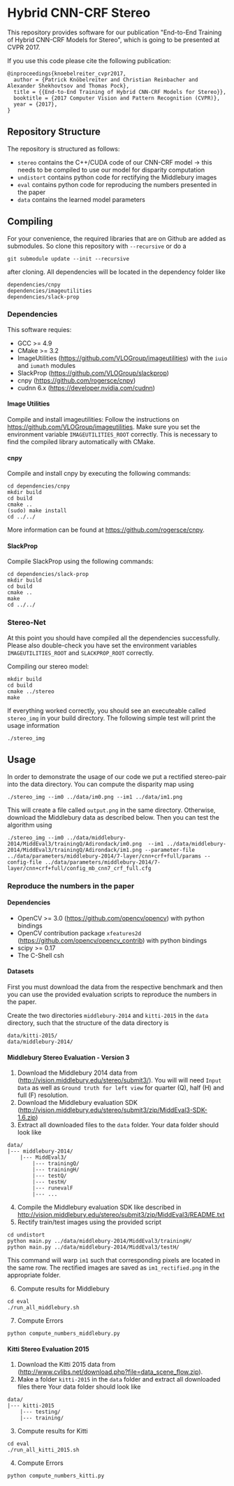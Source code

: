 # Hybrid CNN-CRF Stereo 
This repository provides software for our publication "End-to-End Training of Hybrid CNN-CRF Models 
for Stereo", which is going to be presented at CVPR 2017.

If you use this code please cite the following publication:
~~~
@inproceedings{knoebelreiter_cvpr2017,
  author = {Patrick Knöbelreiter and Christian Reinbacher and Alexander Shekhovtsov and Thomas Pock},
  title = {{End-to-End Training of Hybrid CNN-CRF Models for Stereo}},
  booktitle = {2017 Computer Vision and Pattern Recognition (CVPR)},
  year = {2017},
}
~~~

## Repository Structure
The repository is structured as follows:
  - `stereo` contains the C++/CUDA code of our CNN-CRF model -> this needs to be compiled to use our model for disparity computation
  - `undistort` contains python code for rectifying the Middlebury images
  - `eval` contains python code for reproducing the numbers presented in the paper
  - `data` contains the learned model parameters

## Compiling
For your convenience, the required libraries that are on Github are added as
submodules. So clone this repository with `--recursive` or do a
~~~
git submodule update --init --recursive
~~~
after cloning. All dependencies will be located in the dependency folder like
~~~
dependencies/cnpy
dependencies/imageutilities
dependencies/slack-prop
~~~

<!---If you are already using some projects from our group, 
(https://github.com/VLOGroup/), a recursive clone is not necessary in order to avoid having the 
same code twice on your machine. In either case you need to set environment variables for each 
project, such that CMake can find the dependencies. Setting the environment variables is described 
below.-->

### Dependencies
This software requies:
 - GCC >= 4.9
 - CMake >= 3.2
 - ImageUtilities (https://github.com/VLOGroup/imageutilities) with the `iuio` and `iumath` modules
 - SlackProp (https://github.com/VLOGroup/slackprop)
 - cnpy (https://github.com/rogersce/cnpy)
 - cudnn 6.x (https://developer.nvidia.com/cudnn)

#### Image Utilities
Compile and install imageutilities: Follow the instructions on 
https://github.com/VLOGroup/imageutilities. Make sure you set the environment variable 
`IMAGEUTILITIES_ROOT` correctly. This is necessary to find the compiled
library automatically with CMake.

#### cnpy
Compile and install cnpy by executing the following commands:
 ~~~
cd dependencies/cnpy
mkdir build
cd build
cmake ..
(sudo) make install
cd ../../
~~~
More information can be found at https://github.com/rogersce/cnpy. 

#### SlackProp
Compile SlackProp using the following commands:
~~~
cd dependencies/slack-prop
mkdir build
cd build
cmake ..
make 
cd ../../
~~~

<!---Additionally you must set the environment variable `SLACKPROP_ROOT` to point to the slackprop 
folder using

~~~
export SLACKPROP_ROOT=path/to/slackprop/
~~~
--->
### Stereo-Net
At this point you should have compiled all the dependencies successfully. Please also double-check 
you have set the environment variables `IMAGEUTILITIES_ROOT` and `SLACKPROP_ROOT` correctly.

Compiling our stereo model:
~~~
mkdir build
cd build
cmake ../stereo
make
~~~

If everything worked correctly, you should see an executeable called `stereo_img` in your build 
directory. The following simple test will print the usage information 
~~~
./stereo_img
~~~

## Usage
In order to demonstrate the usage of our code we put a rectified stereo-pair into the data
directory. You can compute the disparity map using
~~~
./stereo_img --im0 ../data/im0.png --im1 ../data/im1.png
~~~
This will create a file called `output.png` in the same directory.
Otherwise, download the Middlebury data as described below. Then you can 
test the algorithm using
~~~
./stereo_img --im0 ../data/middlebury-2014/MiddEval3/trainingQ/Adirondack/im0.png  --im1 ../data/middlebury-2014/MiddEval3/trainingQ/Adirondack/im1.png --parameter-file ../data/parameters/middlebury-2014/7-layer/cnn+crf+full/params --config-file ../data/parameters/middlebury-2014/7-layer/cnn+crf+full/config_mb_cnn7_crf_full.cfg
~~~

### Reproduce the numbers in the paper
#### Dependencies
* OpenCV >= 3.0 (https://github.com/opencv/opencv) with python bindings 
* OpenCV contribution package `xfeatures2d` (https://github.com/opencv/opencv_contrib) with python bindings
* scipy >= 0.17 
* The C-Shell csh

#### Datasets
First you must download the data from the respective benchmark and then you can use the provided 
evaluation scripts to reproduce the numbers in the paper.

Create the two directories `middlebury-2014` and `kitti-2015` in the `data` directory, such that the
structure of the data directory is
~~~
data/kitti-2015/
data/middlebury-2014/
~~~

#### Middlebury Stereo Evaluation - Version 3 
1. Download the Middlebury 2014 data from (http://vision.middlebury.edu/stereo/submit3/). You will 
will need `Input Data` as well as `Ground truth for left view` for quarter (Q), half (H) and full (F) resolution. 
2. Download the Middlebury evaluation SDK (http://vision.middlebury.edu/stereo/submit3/zip/MiddEval3-SDK-1.6.zip)
3. Extract all downloaded files to the `data` folder. 
Your data folder should look like 
~~~
data/
|--- middlebury-2014/
    |--- MiddEval3/
        |--- trainingQ/
        |--- trainingH/
        |--- testQ/
        |--- testH/
        |--- runevalF
        |--- ...
~~~
4. Compile the Middlebury evaluation SDK like described in http://vision.middlebury.edu/stereo/submit3/zip/MiddEval3/README.txt
5. Rectify train/test images using the provided script
~~~
cd undistort
python main.py ../data/middlebury-2014/MiddEval3/trainingH/
python main.py ../data/middlebury-2014/MiddEval3/testH/
~~~

This command will warp `im1` such that corresponding pixels are located in the same row. The 
rectified images are saved as `im1_rectified.png` in the appropriate folder.

6. Compute results for Middlebury
~~~
cd eval
./run_all_middlebury.sh
~~~

7. Compute Errors
~~~
python compute_numbers_middlebury.py
~~~

#### Kitti Stereo Evaluation 2015
1. Download the Kitti 2015 data from (http://www.cvlibs.net/download.php?file=data_scene_flow.zip). 
2. Make a folder `kitti-2015` in the `data` folder and extract all downloaded files there
Your data folder should look like
~~~
data/
|--- kitti-2015
    |--- testing/
    |--- training/
~~~

3. Compute results for Kitti
~~~
cd eval
./run_all_kitti_2015.sh
~~~

4. Compute Errors
~~~
python compute_numbers_kitti.py
~~~